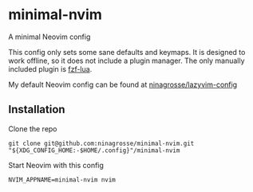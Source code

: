 # minimal-nvim

A minimal Neovim config

This config only sets some sane defaults and keymaps. It is designed to work offline, so it does not include a plugin manager.
The only manually included plugin is [fzf-lua](https://github.com/ibhagwan/fzf-lua).

My default Neovim config can be found at [ninagrosse/lazyvim-config](https://github.com/ninagrosse/lazyvim-config)

## Installation

Clone the repo

```shell
git clone git@github.com:ninagrosse/minimal-nvim.git "${XDG_CONFIG_HOME:-$HOME/.config}"/minimal-nvim
```

Start Neovim with this config

```shell
NVIM_APPNAME=minimal-nvim nvim
```
